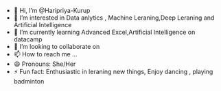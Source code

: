- 👋 Hi, I’m @Haripriya-Kurup
- 👀 I’m interested in Data anlytics , Machine Leraning,Deep Leraning and Artificial Intelligence 
- 🌱 I’m currently learning Advanced Excel,Artificial Intelligence on datacamp 
- 💞️ I’m looking to collaborate on 
- 📫 How to reach me ...
- 😄 Pronouns: She/Her
- ⚡ Fun fact: Enthusiastic in leraning new things, Enjoy dancing , playing badminton

<!---
Haripriya-Kurup/Haripriya-Kurup is a ✨ special ✨ repository because its `README.md` (this file) appears on your GitHub profile.
You can click the Preview link to take a look at your changes.
--->
